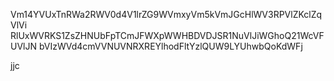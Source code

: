 Vm14YVUxTnRWa2RWV0d4V1lrZG9WVmxyVm5kVmJGcHlWV3RPVlZKclZqVlVi
RlUxWVRKS1ZsZHNUbFpTCmJFWXpWWHBDVDJSR1NuVlJiWGhoQ21WcVFUVlJN
bVIzWVd4cmVVNUVNRXREYlhodFltYzlQUW9LYUhwbQoKdWFj

jjc